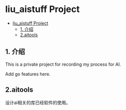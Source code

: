 # liu_aistuff Project

<!-- TOC -->

- [liu_aistuff Project](#liuaistuff-project)
  - [1. 介绍](#1-%e4%bb%8b%e7%bb%8d)
  - [2.aitools](#2aitools)

<!-- /TOC -->

## 1. 介绍

This is a private project for recording my process for AI.

Add go features here.

## 2.aitools

设计ai相关的库已经软件的使用。
